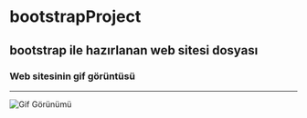 # bootstrapProject

## bootstrap ile hazırlanan web sitesi dosyası

### Web sitesinin gif görüntüsü

<hr>

![Gif Görünümü](https://github.com/brkkrtlgl/bootstrapProject/blob/main/gif/bootstrapProje.gif)
